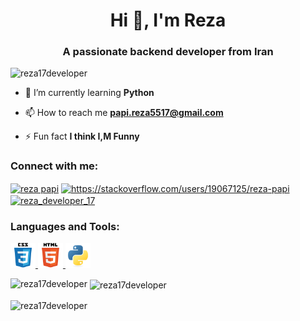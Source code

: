 <h1 align="center">Hi 👋, I'm Reza</h1>
<h3 align="center">A passionate backend developer from Iran</h3>

<p align="left"> <img src="https://komarev.com/ghpvc/?username=reza17developer&label=Profile%20views&color=0e75b6&style=flat" alt="reza17developer" /> </p>

- 🌱 I’m currently learning **Python**

- 📫 How to reach me **papi.reza5517@gmail.com**

- ⚡ Fun fact **I think I,M Funny**

<h3 align="left">Connect with me:</h3>
<p align="left">
<a href="https://linkedin.com/in/reza papi" target="blank"><img align="center" src="https://raw.githubusercontent.com/rahuldkjain/github-profile-readme-generator/master/src/images/icons/Social/linked-in-alt.svg" alt="reza papi" height="30" width="40" /></a>
<a href="https://stackoverflow.com/users/https://stackoverflow.com/users/19067125/reza-papi" target="blank"><img align="center" src="https://raw.githubusercontent.com/rahuldkjain/github-profile-readme-generator/master/src/images/icons/Social/stack-overflow.svg" alt="https://stackoverflow.com/users/19067125/reza-papi" height="30" width="40" /></a>
<a href="https://instagram.com/reza_developer_17" target="blank"><img align="center" src="https://raw.githubusercontent.com/rahuldkjain/github-profile-readme-generator/master/src/images/icons/Social/instagram.svg" alt="reza_developer_17" height="30" width="40" /></a>
</p>

<h3 align="left">Languages and Tools:</h3>
<p align="left"> <a href="https://www.w3schools.com/css/" target="_blank" rel="noreferrer"> <img src="https://raw.githubusercontent.com/devicons/devicon/master/icons/css3/css3-original-wordmark.svg" alt="css3" width="40" height="40"/> </a> <a href="https://www.w3.org/html/" target="_blank" rel="noreferrer"> <img src="https://raw.githubusercontent.com/devicons/devicon/master/icons/html5/html5-original-wordmark.svg" alt="html5" width="40" height="40"/> </a> <a href="https://www.python.org" target="_blank" rel="noreferrer"> <img src="https://raw.githubusercontent.com/devicons/devicon/master/icons/python/python-original.svg" alt="python" width="40" height="40"/> </a> </p>

<p><img align="left" src="https://github-readme-stats.vercel.app/api/top-langs?username=reza17developer&show_icons=true&locale=en&layout=compact" alt="reza17developer" /></p>

<p>&nbsp;<img align="center" src="https://github-readme-stats.vercel.app/api?username=reza17developer&show_icons=true&locale=en" alt="reza17developer" /></p>

<p><img align="center" src="https://github-readme-streak-stats.herokuapp.com/?user=reza17developer&" alt="reza17developer" /></p>
